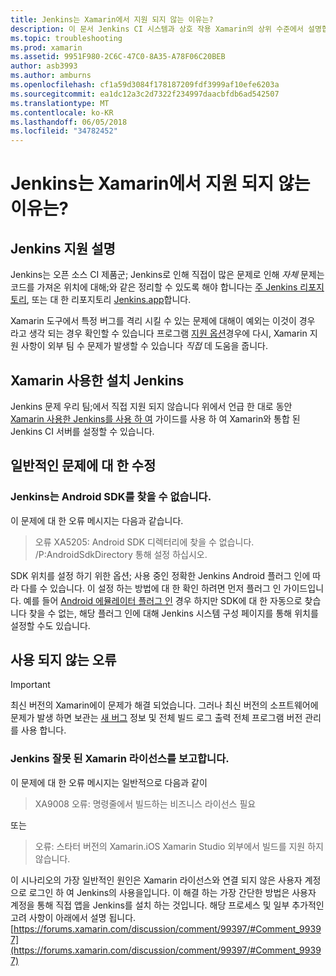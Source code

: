```yaml
---
title: Jenkins는 Xamarin에서 지원 되지 않는 이유는?
description: 이 문서 Jenkins CI 시스템과 상호 작용 Xamarin의 상위 수준에서 설명합니다. 또한 Jenkins 작업할 때 제기 되는 몇 가지 일반적인 문제를 설명 합니다.
ms.topic: troubleshooting
ms.prod: xamarin
ms.assetid: 9951F980-2C6C-47C0-8A35-A78F06C20BEB
author: asb3993
ms.author: amburns
ms.openlocfilehash: cf1a59d3084f178187209fdf3999af10efe6203a
ms.sourcegitcommit: ea1dc12a3c2d7322f234997daacbfdb6ad542507
ms.translationtype: MT
ms.contentlocale: ko-KR
ms.lasthandoff: 06/05/2018
ms.locfileid: "34782452"
---
```

# <a name="why-isnt-jenkins-supported-by-xamarin"></a>Jenkins는 Xamarin에서 지원 되지 않는 이유는?

## <a name="jenkins-support-explanation"></a>Jenkins 지원 설명

Jenkins는 오픈 소스 CI 제품군; Jenkins로 인해 직접이 많은 문제로 인해 *자체* 문제는 코드를 가져온 위치에 대해;와 같은 정리할 수 있도록 해야 합니다는 [주 Jenkins 리포지토리](https://github.com/jenkinsci/jenkins), 또는 대 한 리포지토리 [ Jenkins.app](https://github.com/stisti/jenkins-app)합니다.

Xamarin 도구에서 특정 버그를 격리 시킬 수 있는 문제에 대해이 예외는 이것이 경우 라고 생각 되는 경우 확인할 수 있습니다 프로그램 [지원 옵션](~/cross-platform/troubleshooting/support-options.md)경우에 다시, Xamarin 지원 사항이 외부 팀 수 문제가 발생할 수 있습니다 *직접* 데 도움을 줍니다.

## <a name="setup-jenkins-with-xamarin"></a>Xamarin 사용한 설치 Jenkins

Jenkins 문제 우리 팀;에서 직접 지원 되지 않습니다 위에서 언급 한 대로 동안 [Xamarin 사용한 Jenkins를 사용 하 여](~/tools/ci/jenkins-walkthrough.md) 가이드를 사용 하 여 Xamarin와 통합 된 Jenkins CI 서버를 설정할 수 있습니다. 

## <a name="fixes-for-common-issues"></a>일반적인 문제에 대 한 수정

### <a name="jenkins-is-unable-to-find-the-android-sdk"></a>Jenkins는 Android SDK를 찾을 수 없습니다.

이 문제에 대 한 오류 메시지는 다음과 같습니다.

> 오류 XA5205: Android SDK 디렉터리에 찾을 수 없습니다. /P:AndroidSdkDirectory 통해 설정 하십시오.

SDK 위치를 설정 하기 위한 옵션; 사용 중인 정확한 Jenkins Android 플러그 인에 따라 다를 수 있습니다. 이 설정 하는 방법에 대 한 확인 하려면 먼저 플러그 인 가이드입니다. 예를 들어 [Android 에뮬레이터 플러그 인](https://wiki.jenkins-ci.org/display/JENKINS/Android+Emulator+Plugin#AndroidEmulatorPlugin-Systemconfiguration) 경우 하지만 SDK에 대 한 자동으로 찾습니다 찾을 수 없는, 해당 플러그 인에 대해 Jenkins 시스템 구성 페이지를 통해 위치를 설정할 수도 있습니다. 


## <a name="deprecated-errors"></a>사용 되지 않는 오류

> [!IMPORTANT]
> 최신 버전의 Xamarin에이 문제가 해결 되었습니다. 그러나 최신 버전의 소프트웨어에 문제가 발생 하면 보관는 [새 버그](~/cross-platform/troubleshooting/questions/howto-file-bug.md) 정보 및 전체 빌드 로그 출력 전체 프로그램 버전 관리를 사용 합니다.



### <a name="jenkins-reports-an-invalid-xamarin-license"></a>Jenkins 잘못 된 Xamarin 라이선스를 보고합니다.
이 문제에 대 한 오류 메시지는 일반적으로 다음과 같이

> XA9008 오류: 명령줄에서 빌드하는 비즈니스 라이선스 필요

또는

> 오류: 스타터 버전의 Xamarin.iOS Xamarin Studio 외부에서 빌드를 지원 하지 않습니다. 

이 시나리오의 가장 일반적인 원인은 Xamarin 라이선스와 연결 되지 않은 사용자 계정으로 로그인 하 여 Jenkins의 사용을입니다. 이 해결 하는 가장 간단한 방법은 사용자 계정을 통해 직접 앱을 Jenkins를 설치 하는 것입니다. 해당 프로세스 및 일부 추가적인 고려 사항이 아래에서 설명 됩니다. [https://forums.xamarin.com/discussion/comment/99397/#Comment_99397](https://forums.xamarin.com/discussion/comment/99397/#Comment_99397)
